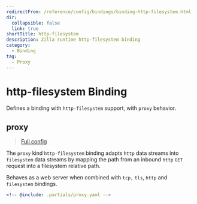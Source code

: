 ```yaml
---
redirectFrom: /reference/config/bindings/binding-http-filesystem.html
dir:
  collapsible: false
  link: true
shortTitle: http-filesystem
description: Zilla runtime http-filesystem binding
category:
  - Binding
tag:
  - Proxy
---
```


# http-filesystem Binding

Defines a binding with `http-filesystem` support, with `proxy` behavior.

## proxy

> [Full config](./proxy.md)

The `proxy` kind `http-filesystem` binding adapts `http` data streams into `filesystem` data streams by mapping the path from an inbound `http` `GET` request into a filesystem relative path.

Behaves as a web server when combined with `tcp,` `tls`, `http` and `filesystem` bindings.

```yaml {3}
<!-- @include: .partials/proxy.yaml -->
```
